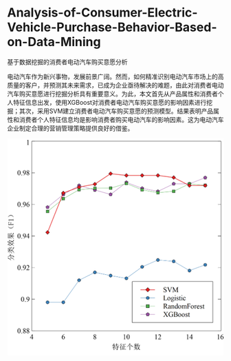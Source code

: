 # Analysis-of-Consumer-Electric-Vehicle-Purchase-Behavior-Based-on-Data-Mining
基于数据挖掘的消费者电动汽车购买意愿分析

电动汽车作为新兴事物，发展前景广阔。然而，如何精准识别电动汽车市场上的高质量的客户，并预测其未来需求，已成为企业亟待解决的难题，由此对消费者电动汽车购买意愿进行挖掘分析具有重要意义。为此，本文首先从产品属性和消费者个人特征信息出发，使用XGBoost对消费者电动汽车购买意愿的影响因素进行挖掘；其次，采用SVM建立消费者电动汽车购买意愿的预测模型。结果表明产品属性和消费者个人特征信息均是影响消费者购买电动汽车的影响因素。这为电动汽车企业制定合理的营销管理策略提供良好的借鉴。

![image](https://github.com/Feng-NLP/Analysis-of-Consumer-Electric-Vehicle-Purchase-Behavior-Based-on-Data-Mining/raw/main/image/SVM%E8%AE%AD%E7%BB%83%E7%B2%BE%E5%BA%A6%E7%BB%98%E5%9B%BE.png)
